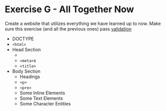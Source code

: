 # Exercise G - All Together Now
Create a website that utilizes everything we have learned up to now. Make sure this exercise (and all the previous ones) pass [validation](https://validator.w3.org/nu/)
- DOCTYPE
- `<html>`
- Head Section
    - <head>
    - `<meta>`s
    - `<title>`
- Body Section
    - Headings
    - `<p>`
    - `<pre>`
    - Some Inline Elements
    - Some Text Elements
    - Some Character Entities